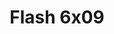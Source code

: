 ---
layout: episodio
title: "Flash 6x09"
url_serie_padre: 'flash-temporada-6'
category: 'series'
capitulo: 'yes'
anio: '2019'
prev: 'capitulo-8'
proximo: ''
sandbox: allow-same-origin allow-forms
idioma: 'Subtitulado'
calidad: 'Full HD'
fuente: 'cueva'
reproductores: ["https://api.cuevana3.io/olpremium/gd.php?file=ek5lbm9xYWNrS0xNejZaa1paRFE0OG5SbjZHVXh0SGx5ZENjcDZDUXhPTFJrcU9lbE52RzVaTFRtNkp5eThXd3NjMmFaUT09","https://player.openplay.vip/player.php?id=MTM5MzQ&sub=https://sub.cuevana2.io/vtt-sub/sub7/The.Flash.S06E09.vtt","https://player.cuevana2.io/irgotoolp.php?url=eTllbW9hZHpYNURLejlaalg2T3BsYy9PMHNTV29hYWVuY3JYMEpHVm9LRm9uWlRYbTVLQWRZRnRmYUtRMEphbmFRPT0&sub=https://sub.cuevana2.io/vtt-sub/sub7/The.Flash.S06E09.vtt","https://tutumeme.net/embed/player.php?u=bXQ3ajJOaW1wcFRGcEs2VW5XRGExTlRPMytmUnc3bHVwcWhoenVIUjI5SHF5TlNwc0taaG1jN2gwZHZSNTlIRHVhV2tZWitkNUtDVDNOL1ZvYW1rYjJkbm5xU2I"]
reproductor: fembed
clasificacion: '+5'
tags:
- Ciencia-Ficcion
---